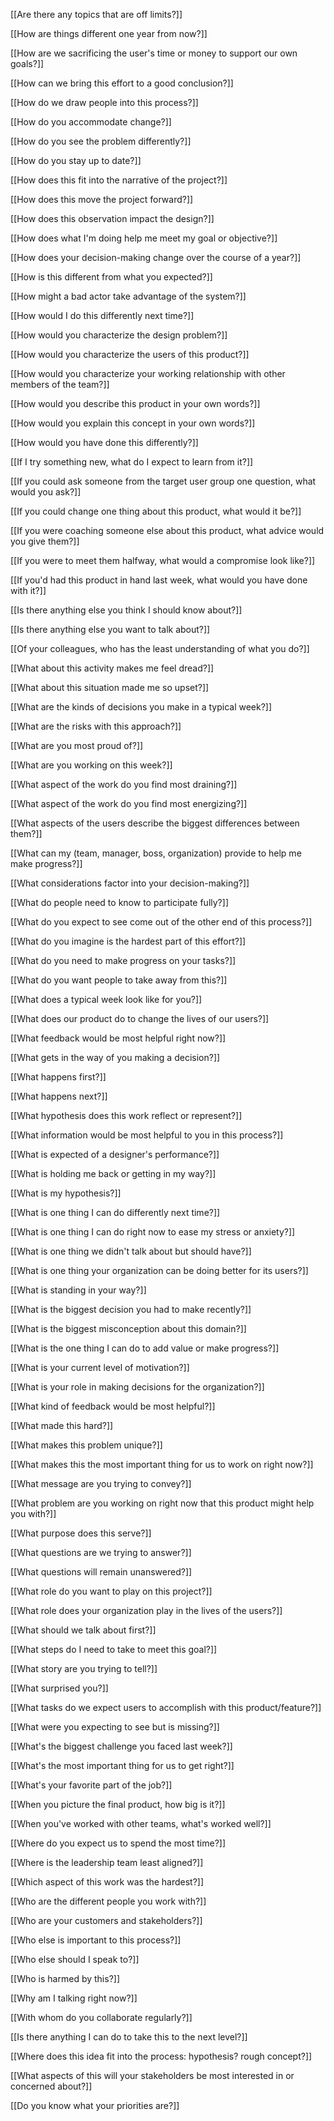[[Are there any topics that are off limits?]]

[[How are things different one year from now?]]

[[How are we sacrificing the user's time or money to support our own goals?]]

[[How can we bring this effort to a good conclusion?]]

[[How do we draw people into this process?]]

[[How do you accommodate change?]]

[[How do you see the problem differently?]]

[[How do you stay up to date?]]

[[How does this fit into the narrative of the project?]]

[[How does this move the project forward?]]

[[How does this observation impact the design?]]

[[How does what I'm doing help me meet my goal or objective?]]

[[How does your decision-making change over the course of a year?]]

[[How is this different from what you expected?]]

[[How might a bad actor take advantage of the system?]]

[[How would I do this differently next time?]]

[[How would you characterize the design problem?]]

[[How would you characterize the users of this product?]]

[[How would you characterize your working relationship with other members of the team?]]

[[How would you describe this product in your own words?]]

[[How would you explain this concept in your own words?]]

[[How would you have done this differently?]]

[[If I try something new, what do I expect to learn from it?]]

[[If you could ask someone from the target user group one question, what would you ask?]]

[[If you could change one thing about this product, what would it be?]]

[[If you were coaching someone else about this product, what advice would you give them?]]

[[If you were to meet them halfway, what would a compromise look like?]]

[[If you'd had this product in hand last week, what would you have done with it?]]

[[Is there anything else you think I should know about?]]

[[Is there anything else you want to talk about?]]

[[Of your colleagues, who has the least understanding of what you do?]]

[[What about this activity makes me feel dread?]]

[[What about this situation made me so upset?]]

[[What are the kinds of decisions you make in a typical week?]]

[[What are the risks with this approach?]]

[[What are you most proud of?]]

[[What are you working on this week?]]

[[What aspect of the work do you find most draining?]]

[[What aspect of the work do you find most energizing?]]

[[What aspects of the users describe the biggest differences between them?]]

[[What can my (team, manager, boss, organization) provide to help me make progress?]]

[[What considerations factor into your decision-making?]]

[[What do people need to know to participate fully?]]

[[What do you expect to see come out of the other end of this process?]]

[[What do you imagine is the hardest part of this effort?]]

[[What do you need to make progress on your tasks?]]

[[What do you want people to take away from this?]]

[[What does a typical week look like for you?]]

[[What does our product do to change the lives of our users?]]

[[What feedback would be most helpful right now?]]

[[What gets in the way of you making a decision?]]

[[What happens first?]]

[[What happens next?]]

[[What hypothesis does this work reflect or represent?]]

[[What information would be most helpful to you in this process?]]

[[What is expected of a designer's performance?]]

[[What is holding me back or getting in my way?]]

[[What is my hypothesis?]]

[[What is one thing I can do differently next time?]]

[[What is one thing I can do right now to ease my stress or anxiety?]]

[[What is one thing we didn't talk about but should have?]]

[[What is one thing your organization can be doing better for its users?]]

[[What is standing in your way?]]

[[What is the biggest decision you had to make recently?]]

[[What is the biggest misconception about this domain?]]

[[What is the one thing I can do to add value or make progress?]]

[[What is your current level of motivation?]]

[[What is your role in making decisions for the organization?]]

[[What kind of feedback would be most helpful?]]

[[What made this hard?]]

[[What makes this problem unique?]]

[[What makes this the most important thing for us to work on right now?]]

[[What message are you trying to convey?]]

[[What problem are you working on right now that this product might help you with?]]

[[What purpose does this serve?]]

[[What questions are we trying to answer?]]

[[What questions will remain unanswered?]]

[[What role do you want to play on this project?]]

[[What role does your organization play in the lives of the users?]]

[[What should we talk about first?]]

[[What steps do I need to take to meet this goal?]]

[[What story are you trying to tell?]]

[[What surprised you?]]

[[What tasks do we expect users to accomplish with this product/feature?]]

[[What were you expecting to see but is missing?]]

[[What's the biggest challenge you faced last week?]]

[[What's the most important thing for us to get right?]]

[[What's your favorite part of the job?]]

[[When you picture the final product, how big is it?]]

[[When you've worked with other teams, what's worked well?]]

[[Where do you expect us to spend the most time?]]

[[Where is the leadership team least aligned?]]

[[Which aspect of this work was the hardest?]]

[[Who are the different people you work with?]]

[[Who are your customers and stakeholders?]]

[[Who else is important to this process?]]

[[Who else should I speak to?]]

[[Who is harmed by this?]]

[[Why am I talking right now?]]

[[With whom do you collaborate regularly?]]

[[Is there anything I can do to take this to the next level?]]

[[Where does this idea fit into the process: hypothesis? rough concept?]]

[[What aspects of this will your stakeholders be most interested in or concerned about?]]

[[Do you know what your priorities are?]]
